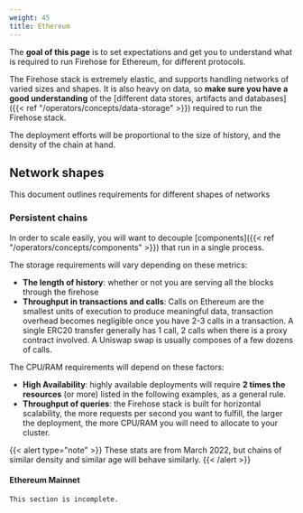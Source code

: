 ```yaml
---
weight: 45
title: Ethereum
---
```


The **goal of this page** is to set expectations and get you to understand what is required to run Firehose for Ethereum, for different protocols.

The Firehose stack is extremely elastic, and supports handling networks of varied sizes and shapes. It is also heavy on data, so **make sure you have a good understanding** of the [different data stores, artifacts and databases]({{< ref "/operators/concepts/data-storage" >}}) required to run the Firehose stack.

The deployment efforts will be proportional to the size of history, and the density of the chain at hand.


## Network shapes

This document outlines requirements for different shapes of networks

### Persistent chains

In order to scale easily, you will want to decouple [components]({{< ref "/operators/concepts/components" >}}) that run in a single process.

The storage requirements will vary depending on these metrics:

* **The length of history**: whether or not you are serving all the blocks through the firehose
* **Throughput in transactions and calls**: Calls on Ethereum are the smallest units of execution to produce meaningful data, transaction overhead becomes negligible once you have 2-3 calls in a transaction. A single ERC20 transfer generally has 1 call, 2 calls when there is a proxy contract involved. A Uniswap swap is usually composes of a few dozens of calls.

The CPU/RAM requirements will depend on these factors:

* **High Availability**: highly available deployments will require **2 times the resources** (or more) listed in the following examples, as a general rule.
* **Throughput of queries**: the Firehose stack is built for horizontal scalability, the more requests per second you want to fulfill, the larger the deployment, the more CPU/RAM you will need to allocate to your cluster.

{{< alert type="note" >}}
These stats are from March 2022, but chains of similar density and similar age will behave similarly.
{{< /alert >}}

#### Ethereum Mainnet

`This section is incomplete.`
